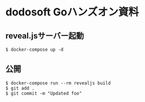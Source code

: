 # dodosoft Goハンズオン資料

## reveal.jsサーバー起動

```console
$ docker-compose up -d
```

## 公開

```console
$ docker-compose run --rm revealjs build
$ git add .
$ git commit -m "Updated foo"
```